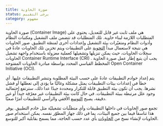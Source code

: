 ```yaml
---
title: صورة الحاوية
status: يرجى التقييم
category: مفهوم
---
```


صورة الحاوية (Container Image) هي ملف ثابت غير قابل للتعديل، يحتوي على المتطلبات اللازمة لبناء حاوية. تلك المتطلبات قد تتضمن ملف التشغيل ومكتبات النظام وأدوات النظام ومتغيّرات بيئة التشغيل وإعدادات أخرى لمنصّة التطبيق. صور الحاويات هي نتيجة لاستعمال مبدأ [التحوية](/containerization/) على التطبيقات ويتم تخزين تلك الحاويات عادةً في سجلات الحاويات، حيث يمكن تنزيلها وتشغيلها كعملية معزولة باستخدام واجهة تشغيل الحاويات Container Runtime Interface (CRI) .  يجب أن يتبع إطار عمل صورة الحاوية المخطط القياسي المحدد بواسطة مبادرة الحاويات المفتوحة Open Container Initiative (OCI).

يتم إعداد خوادم التطبيقات عادةً على حسب البيئة المطلوبة وتنشر التطبيقات عليها. أي خطأ في إعدادات بيئات التطبيقات يمثل مشكلة وغالبًا ما يؤدي إلى تعطلها أو فشل نشرها. يجب أن تكون بيئة التطبيق قابلة للتكرار ومحددة جيدًا عدا ذلك، سترتفع إحتمالية وجود علل مرتبطة ببيئة التطبيقات. في حال كانت بيئة التطبيقات غير معرّفة جيداً أو غير دقيقة، يصبح [التوسع](/scalability/) الأفقي والرأسي للتطبيقات أمرًا صعبًا.

تجمع صور الحاويات في داخلها التطبيقات وأي متطلّبات تشغيليّة مثل خادم التطبيق. يوفر هذا تناسقاً فيما بين جميع البيئات، بما في ذلك جهاز المطوّر نفسه. يمكن استخدام صور الحاويات لإنشاء نسخ من [الحاويات](/container/) بأي عدد حسب الحاجة، مما يسمح بقابلية أكبر للتوسع.
